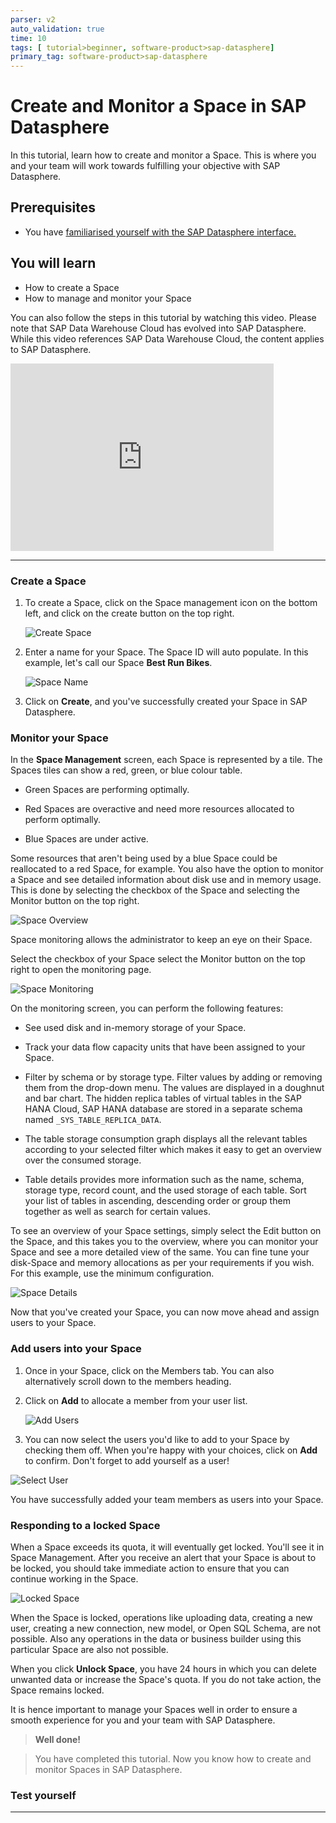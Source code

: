```yaml
---
parser: v2
auto_validation: true
time: 10
tags: [ tutorial>beginner, software-product>sap-datasphere]
primary_tag: software-product>sap-datasphere
---
```


# Create and Monitor a Space in SAP Datasphere
<!-- description --> In this tutorial, learn how to create and monitor a Space. This is where you and your team will work towards fulfilling your objective with SAP Datasphere.

## Prerequisites
 - You have [familiarised yourself with the SAP Datasphere interface.](data-warehouse-cloud-2-interface)

## You will learn
  - How to create a Space
  - How to manage and monitor your Space

  You can also follow the steps in this tutorial by watching this video. Please note that SAP Data Warehouse Cloud has evolved into SAP Datasphere. While this video references SAP Data Warehouse Cloud, the content applies to SAP Datasphere.

  <iframe id="kmsembed-1_r6zmq7wk" width="421" height="300" src="https://video.sap.com/embed/secure/iframe/entryId/1_r6zmq7wk/uiConfId/30317401/pbc/122287171/st/0" class="kmsembed" allowfullscreen webkitallowfullscreen mozAllowFullScreen allow="autoplay *; fullscreen *; encrypted-media *" referrerPolicy="no-referrer-when-downgrade" sandbox="allow-downloads allow-forms allow-same-origin allow-scripts allow-top-navigation allow-pointer-lock allow-popups allow-modals allow-orientation-lock allow-popups-to-escape-sandbox allow-presentation allow-top-navigation-by-user-activation" frameborder="0" title="T04 - Create your Space in SAP Data Warehouse Cloud"></iframe>

---

### Create a Space


1.	To create a Space, click on the Space management icon on the bottom left, and click on the create button on the top right.

    ![Create Space](DS_Space_Overview.png)

2.	Enter a name for your Space. The Space ID will auto populate. In this example, let's call our Space **Best Run Bikes**.

    ![Space Name](T04-Picture2.png)

3.	Click on **Create**, and you've successfully created your Space in SAP Datasphere.


### Monitor your Space


In the **Space Management** screen, each Space is represented by a tile. The Spaces tiles can show a red, green, or blue colour table.

  -	Green Spaces are performing optimally.

  -	Red Spaces are overactive and need more resources allocated to perform optimally.

  -	Blue Spaces are under active.

Some resources that aren't being used by a blue Space could be reallocated to a red Space, for example. You also have the option to monitor a Space and see detailed information about disk use and in memory usage. This is done by selecting the checkbox of the Space and selecting the Monitor button on the top right.

![Space Overview](DS_Space_Overview_2.png)

Space monitoring allows the administrator to keep an eye on their Space.

Select the checkbox of your Space select the Monitor button on the top right to open the monitoring page.

![Space Monitoring](DS_Monitoring.png)

On the monitoring screen, you can perform the following features:

- See used disk and in-memory storage of your Space.

- Track your data flow capacity units that have been assigned to your Space.

- Filter by schema or by storage type. Filter values by adding or removing them from the drop-down menu. The values are displayed in a doughnut and bar chart. The hidden replica tables of virtual tables in the SAP HANA Cloud, SAP HANA database are stored in a separate schema named `_SYS_TABLE_REPLICA_DATA`.

- The table storage consumption graph displays all the relevant tables according to your selected filter which makes it easy to get an overview over the consumed storage.

- Table details provides more information such as the name, schema, storage type, record count, and the used storage of each table. Sort your list of tables in ascending, descending order or group them together as well as search for certain values.


To see an overview of your Space settings, simply select the Edit button on the Space, and this takes you to the overview, where you can monitor your Space and see a more detailed view of the same. You can fine tune your disk-Space and memory allocations as per your requirements if you wish. For this example, use the minimum configuration.

![Space Details](DS%20Updated%20Overview%20Oct%202023.png)

Now that you've created your Space, you can now move ahead and assign users to your Space.


### Add users into your Space


1.	Once in your Space, click on the Members tab. You can also alternatively scroll down to the members heading.
2.	Click on **Add** to allocate a member from your user list.

    ![Add Users](T04-Picture5.png)

3.	You can now select the users you'd like to add to your Space by checking them off. When you're happy with your choices, click on **Add** to confirm. Don't forget to add yourself as a user!

![Select User](T04-Picture6.png)

You have successfully added your team members as users into your Space.


### Responding to a locked Space


When a Space exceeds its quota, it will eventually get locked. You'll see it in Space Management. After you receive an alert that your Space is about to be locked, you should take immediate action to ensure that you can continue working in the Space.

![Locked Space](T07-Locked.png)

When the Space is locked, operations like uploading data, creating a new user, creating a new connection, new model, or Open SQL Schema, are not possible. Also any operations in the data or business builder using this particular Space are also not possible.

When you click **Unlock Space**, you have 24 hours in which you can delete unwanted data or increase the Space's quota. If you do not take action, the Space remains locked.

It is hence important to manage your Spaces well in order to ensure a smooth experience for you and your team with SAP Datasphere.

> **Well done!**

> You have completed this tutorial. Now you know how to create and monitor Spaces in SAP Datasphere.


### Test yourself




---
